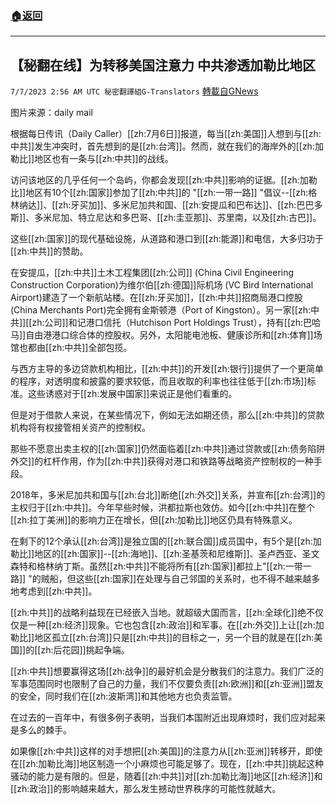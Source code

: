 ###  [:house:返回](README.md)
---


## 【秘翻在线】为转移美国注意力 中共渗透加勒比地区
`7/7/2023 2:56 AM UTC 秘密翻譯組G-Translators` [轉載自GNews](https://gnews.org/articles/1442854)

图片来源：daily mail 

根据每日传讯（Daily Caller）[[zh:7月6日]]报道，每当[[zh:美国]]人想到与[[zh:中共]]发生冲突时，首先想到的是[[zh:台湾]]。然而，就在我们的海岸外的[[zh:加勒比]]地区也有一条与[[zh:中共]]的战线。

访问该地区的几乎任何一个岛屿，你都会发现[[zh:中共]]影响的证据。[[zh:加勒比]]地区有10个[[zh:国家]]参加了[[zh:中共]]的 "[[zh:一带一路]] "倡议\--[[zh:格林纳达]]、[[zh:牙买加]]、多米尼加共和国、[[zh:安提瓜和巴布达]]、[[zh:巴巴多斯]]、多米尼加、特立尼达和多巴哥、[[zh:圭亚那]]、苏里南，以及[[zh:古巴]]。

这些[[zh:国家]]的现代基础设施，从道路和港口到[[zh:能源]]和电信，大多归功于[[zh:中共]]的赞助。

在安提瓜，[[zh:中共]]土木工程集团[[zh:公司]] (China Civil Engineering Construction Corporation)为维尔伯[[zh:德国]]际机场 (VC Bird International Airport)建造了一个新航站楼。在[[zh:牙买加]]，[[zh:中共]]招商局港口控股 (China Merchants Port)完全拥有金斯顿港（Port of Kingston）。另一家[[zh:中共]][[zh:公司]]和记港口信托（Hutchison Port Holdings Trust），持有[[zh:巴哈马]]自由港港口综合体的控股权。另外，太阳能电池板、健康诊所和[[zh:体育]]场馆也都由[[zh:中共]]全部包揽。

与西方主导的多边贷款机构相比，[[zh:中共]]的开发[[zh:银行]]提供了一个更简单的程序，对透明度和披露的要求较低，而且收取的利率也往往低于[[zh:市场]]标准。这些诱惑对于[[zh:发展中国家]]来说正是他们看重的。

但是对于借款人来说，在某些情况下，例如无法如期还债，那么[[zh:中共]]的贷款机构将有权接管相关资产的控制权。

那些不愿意出卖主权的[[zh:国家]]仍然面临着[[zh:中共]]通过贷款或[[zh:债务陷阱外交]]的杠杆作用，作为[[zh:中共]]获得对港口和铁路等战略资产控制权的一种手段。

2018年，多米尼加共和国与[[zh:台北]]断绝[[zh:外交]]关系，并宣布[[zh:台湾]]的主权归于[[zh:中共]]。今年早些时候，洪都拉斯也效仿。如今[[zh:中共]]在整个[[zh:拉丁美洲]]的影响力正在增长，但[[zh:加勒比]]地区仍具有特殊意义。

在剩下的12个承认[[zh:台湾]]是独立国的[[zh:联合国]]成员国中，有5个是[[zh:加勒比]]地区的[[zh:国家]]\--[[zh:海地]]、[[zh:圣基茨和尼维斯]]、圣卢西亚、圣文森特和格林纳丁斯。虽然[[zh:中共]]不能将所有[[zh:国家]]都拉上"[[zh:一带一路]] "的贼船，但这些[[zh:国家]]在处理与自己邻国的关系时，也不得不越来越多地考虑到[[zh:中共]]。

[[zh:中共]]的战略利益现在已经嵌入当地。就超级大国而言，[[zh:全球化]]绝不仅仅是一种[[zh:经济]]现象。它也包含[[zh:政治]]和军事。在[[zh:外交]]上让[[zh:加勒比]]地区孤立[[zh:台湾]]只是[[zh:中共]]的目标之一，另一个目的就是在[[zh:美国]]的[[zh:后花园]]挑起争端。

[[zh:中共]]想要赢得这场[[zh:战争]]的最好机会是分散我们的注意力。我们广泛的军事范围同时也限制了自己的力量，我们不仅要负责[[zh:欧洲]]和[[zh:亚洲]]盟友的安全，同时我们在[[zh:波斯湾]]和其他地方也负责监管。

在过去的一百年中，有很多例子表明，当我们本国附近出现麻烦时，我们应对起来是多么的棘手。

如果像[[zh:中共]]这样的对手想把[[zh:美国]]的注意力从[[zh:亚洲]]转移开，即使在[[zh:加勒比海]]地区制造一个小麻烦也可能足够了。现在，[[zh:中共]]挑起这种骚动的能力是有限的。但是，随着[[zh:中共]]对[[zh:加勒比海]]地区[[zh:经济]]和[[zh:政治]]的影响越来越大，那么发生撼动世界秩序的可能性就越大。
